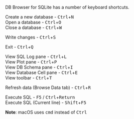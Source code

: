 DB Browser for SQLite has a number of keyboard shortcuts.  

Create a new database - <kbd>Ctrl</kbd>+<kbd>N</kbd>  
Open a database - <kbd>Ctrl</kbd>+<kbd>O</kbd>  
Close a database - <kbd>Ctrl</kbd>+<kbd>W</kbd>

Write changes - <kbd>Ctrl</kbd>+<kbd>S</kbd>

Exit - <kbd>Ctrl</kbd>+<kbd>Q</kbd>

View SQL Log pane - <kbd>Ctrl</kbd>+<kbd>L</kbd>  
View Plot pane - <kbd>Ctrl</kbd>+<kbd>P</kbd>  
View DB Schema pane - <kbd>Ctrl</kbd>+<kbd>I</kbd>  
View Database Cell pane - <kbd>Ctrl</kbd>+<kbd>E</kbd>  
View toolbar - <kbd>Ctrl</kbd>+<kbd>T</kbd>

Refresh data (Browse Data tab) - <kbd>Ctrl</kbd>+<kbd>R</kbd>

Execute SQL - <kbd>F5</kbd> / <kbd>Ctrl</kbd>+<kbd>Return</kbd>  
Execute SQL (Current line) - <kbd>Shift</kbd>+<kbd>F5</kbd>

**Note**: macOS uses <kbd>cmd</kbd> instead of <kbd>Ctrl</kbd>
